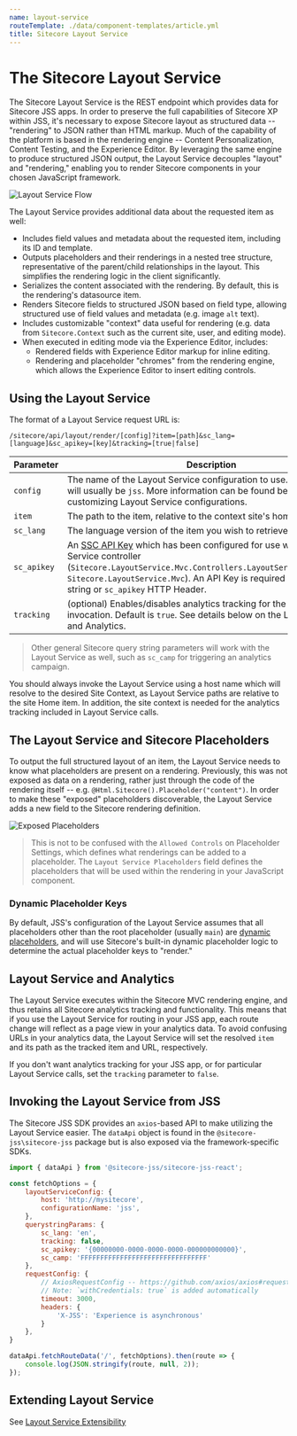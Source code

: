 ```yaml
---
name: layout-service
routeTemplate: ./data/component-templates/article.yml
title: Sitecore Layout Service
---
```


# The Sitecore Layout Service

The Sitecore Layout Service is the REST endpoint which provides data for Sitecore JSS apps.
In order to preserve the full capabilities of Sitecore XP within JSS, it's necessary to expose
Sitecore layout as structured data -- "rendering" to JSON rather than HTML markup. Much of the
capability of the platform is based in the rendering engine -- Content Personalization,
Content Testing, and the Experience Editor. By leveraging the same engine to produce structured
JSON output, the Layout Service decouples "layout" and "rendering," enabling you to render
Sitecore components in your chosen JavaScript framework.

![Layout Service Flow](/assets/img/layout-service-flow.svg)

The Layout Service provides additional data about the requested item as well:

* Includes field values and metadata about the requested item, including its ID and template.
* Outputs placeholders and their renderings in a nested tree structure, representative of the parent/child relationships in the layout. This simplifies the rendering logic in the client significantly.
* Serializes the content associated with the rendering. By default, this is the rendering's datasource item.
* Renders Sitecore fields to structured JSON based on field type, allowing structured use of field values and metadata (e.g. image `alt` text).
* Includes customizable "context" data useful for rendering (e.g. data from `Sitecore.Context` such as the current site, user, and editing mode).
* When executed in editing mode via the Experience Editor, includes:
    * Rendered fields with Experience Editor markup for inline editing.
    * Rendering and placeholder "chromes" from the rendering engine, which allows the Experience Editor to insert editing controls.

## Using the Layout Service

The format of a Layout Service request URL is:

```
/sitecore/api/layout/render/[config]?item=[path]&sc_lang=[language]&sc_apikey=[key]&tracking=[true|false]
```

| Parameter | Description |
|-----------|-------------|
| `config`  | The name of the Layout Service configuration to use. For JSS, this will usually be `jss`. More information can be found below on customizing Layout Service configurations. |
| `item`    | The path to the item, relative to the context site's home item. |
| `sc_lang` | The language version of the item you wish to retrieve. |
| `sc_apikey`     | An [SSC API Key](https://doc.sitecore.net/sitecore_experience_platform/developing/developing_with_sitecore/sitecoreservicesclient/api_keys_for_the_odata_item_service) which has been configured for use with the Layout Service controller (`Sitecore.LayoutService.Mvc.Controllers.LayoutServiceController, Sitecore.LayoutService.Mvc`). An API Key is required in the query string or `sc_apikey` HTTP Header. |
| `tracking`    | (optional) Enables/disables analytics tracking for the Layout Service invocation. Default is `true`. See details below on the Layout Service and Analytics. |

> Other general Sitecore query string parameters will work with the Layout Service as well, such as `sc_camp` for triggering an analytics campaign.

You should always invoke the Layout Service using a host name which will resolve to the desired Site Context, as Layout Service paths are relative to the site Home item. In addition, the site context is needed for the analytics tracking included in Layout Service calls.

## The Layout Service and Sitecore Placeholders

To output the full structured layout of an item, the Layout Service needs to know what
placeholders are present on a rendering. Previously, this was not exposed as data on a rendering,
rather just through the code of the rendering itself -- e.g. `@Html.Sitecore().Placeholder("content")`. In order
to make these "exposed" placeholders discoverable, the Layout Service adds a new field to the Sitecore rendering
definition.

![Exposed Placeholders](/assets/img/layout-service-exposed-placeholders.png)

> This is not to be confused with the `Allowed Controls` on Placeholder Settings, which defines what renderings can be added to a placeholder. The `Layout Service Placeholders` field defines the placeholders that will be used within the rendering in your JavaScript component.

### Dynamic Placeholder Keys

By default, JSS's configuration of the Layout Service assumes that all placeholders other than the root placeholder (usually `main`) are [dynamic placeholders](/docs/techniques/dynamic-placeholders), and will use Sitecore's built-in dynamic placeholder logic to determine the actual placeholder keys to "render."

## Layout Service and Analytics

The Layout Service executes within the Sitecore MVC rendering engine, and thus retains all Sitecore analytics tracking and functionality. This means that if you use the Layout Service for routing in your JSS app, each route change will reflect as a page view in your analytics data. To avoid confusing URLs in your analytics data, the Layout Service will set the resolved `item` and its path as the tracked item and URL, respectively.

If you don't want analytics tracking for your JSS app, or for particular Layout Service calls, set the `tracking` parameter to `false`.

## Invoking the Layout Service from JSS
The Sitecore JSS SDK provides an `axios`-based API to make utilizing the Layout Service easier. The `dataApi` object is found in the `@sitecore-jss\sitecore-jss` package but is also exposed via the framework-specific SDKs.

```javascript
import { dataApi } from '@sitecore-jss/sitecore-jss-react';

const fetchOptions = {
    layoutServiceConfig: {
        host: 'http://mysitecore',
        configurationName: 'jss',
    },
    querystringParams: {
        sc_lang: 'en',
        tracking: false,
        sc_apikey: '{00000000-0000-0000-0000-000000000000}',
        sc_camp: 'FFFFFFFFFFFFFFFFFFFFFFFFFFFFFFFF'
    },
    requestConfig: { 
        // AxiosRequestConfig -- https://github.com/axios/axios#request-config
        // Note: `withCredentials: true` is added automatically
        timeout: 3000,
        headers: {
            'X-JSS': 'Experience is asynchronous'
        }
    },
}

dataApi.fetchRouteData('/', fetchOptions).then(route => {
    console.log(JSON.stringify(route, null, 2));
});
```

## Extending Layout Service

See [Layout Service Extensibility](../../techniques/extending-layout-service/extending-layout-service-overview)